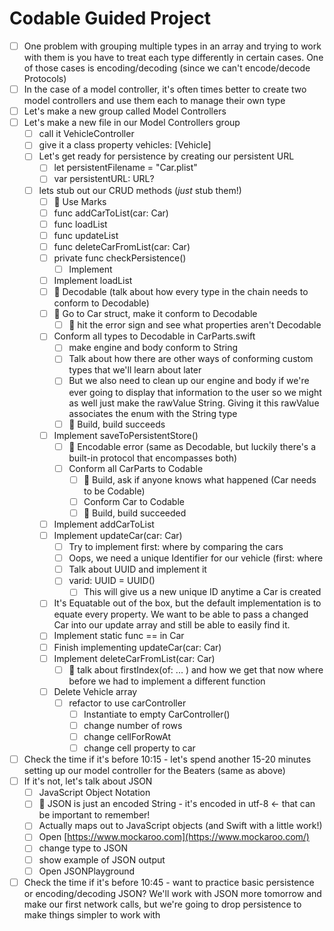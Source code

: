 # Codable Guided Project

- [ ]  One problem with grouping multiple types in an array and trying to work with them is you have to treat each type differently in certain cases. One of those cases is encoding/decoding (since we can't encode/decode Protocols)
- [ ]  In the case of a model controller, it's often times better to create two model controllers and use them each to manage their own type
- [ ]  Let's make a new group called Model Controllers
- [ ]  Let's make a new file in our Model Controllers group
    - [ ]  call it VehicleController
    - [ ]  give it a class property vehicles: [Vehicle]
    - [ ]  Let's get ready for persistence by creating our persistent URL
        - [ ]  let persistentFilename = "Car.plist"
        - [ ]  var persistentURL: URL?
    - [ ]  lets stub out our CRUD methods (*just* stub them!)
        - [ ]  🛑 Use Marks
        - [ ]  func addCarToList(car: Car)
        - [ ]  func loadList
        - [ ]  func updateList
        - [ ]  func deleteCarFromList(car: Car)
        - [ ]  private func checkPersistence()
            - [ ]  Implement
        - [ ]  Implement loadList
        - [ ]  🛑 Decodable (talk about how every type in the chain needs to conform to Decodable)
        - [ ]  🛑 Go to Car struct, make it conform to Decodable
            - [ ]  🛑 hit the error sign and see what properties aren't Decodable
        - [ ]  Conform all types to Decodable in CarParts.swift
            - [ ]  make engine and body conform to String
            - [ ]  Talk about how there are other ways of conforming custom types that we'll learn about later
            - [ ]  But we also need to clean up our engine and body if we're ever going to display that information to the user so we might as well just make the rawValue String. Giving it this rawValue associates the enum with the String type
            - [ ]  🛑 Build, build succeeds
        - [ ]  Implement saveToPersistentStore()
            - [ ]  🛑 Encodable error (same as Decodable, but luckily there's a built-in protocol that encompasses both)
            - [ ]  Conform all CarParts to Codable
                - [ ]  🛑 Build, ask if anyone knows what happened (Car needs to be Codable)
                - [ ]  Conform Car to Codable
                - [ ]  🛑 Build, build succeeded
        - [ ]  Implement addCarToList
        - [ ]  Implement updateCar(car: Car)
            - [ ]  Try to implement first: where by comparing the cars
            - [ ]  Oops, we need a unique Identifier for our vehicle (first: where
            - [ ]  Talk about UUID and implement it
            - [ ]  varid: UUID = UUID()
                - [ ]  This will give us a new unique ID anytime a Car is created
        - [ ]  It's Equatable out of the box, but the default implementation is to equate every property. We want to be able to pass a changed Car into our update array and still be able to easily find it.
        - [ ]  Implement static func == in Car
        - [ ]  Finish implementing updateCar(car: Car)
        - [ ]  Implement deleteCarFromList(car: Car)
            - [ ]  🛑 talk about firstIndex(of: ... ) and how we get that now where before we had to implement a different function
        - [ ]  Delete Vehicle array
            - [ ]  refactor to use carController
                - [ ]  Instantiate to empty CarController()
                - [ ]  change number of rows
                - [ ]  change cellForRowAt
                - [ ]  change cell property to car

- [ ]  Check the time if it's before 10:15 - let's spend another 15-20 minutes setting up our model controller for the Beaters (same as above)
- [ ]  If it's not, let's talk about JSON
    - [ ]  JavaScript Object Notation
    - [ ]  🛑 JSON is just an encoded String - it's encoded in utf-8 ← that can be important to remember!
    - [ ]  Actually maps out to JavaScript objects (and Swift with a little work!)
    - [ ]  Open [https://www.mockaroo.com](https://www.mockaroo.com/)
    - [ ]  change type to JSON
    - [ ]  show example of JSON output
    - [ ]  Open JSONPlayground
- [ ]  Check the time if it's before 10:45 - want to practice basic persistence or encoding/decoding JSON? We'll work with JSON more tomorrow and make our first network calls, but we're going to drop persistence to make things simpler to work with
